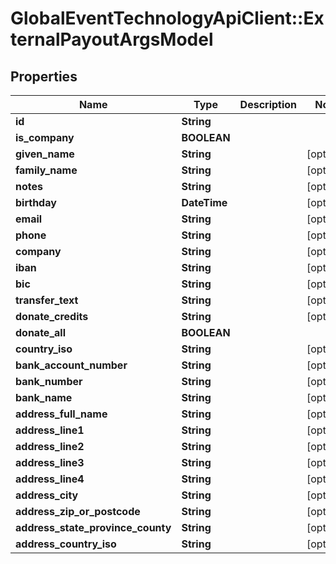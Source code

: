 # GlobalEventTechnologyApiClient::ExternalPayoutArgsModel

## Properties
Name | Type | Description | Notes
------------ | ------------- | ------------- | -------------
**id** | **String** |  | 
**is_company** | **BOOLEAN** |  | 
**given_name** | **String** |  | [optional] 
**family_name** | **String** |  | [optional] 
**notes** | **String** |  | [optional] 
**birthday** | **DateTime** |  | [optional] 
**email** | **String** |  | [optional] 
**phone** | **String** |  | [optional] 
**company** | **String** |  | [optional] 
**iban** | **String** |  | [optional] 
**bic** | **String** |  | [optional] 
**transfer_text** | **String** |  | [optional] 
**donate_credits** | **String** |  | [optional] 
**donate_all** | **BOOLEAN** |  | 
**country_iso** | **String** |  | [optional] 
**bank_account_number** | **String** |  | [optional] 
**bank_number** | **String** |  | [optional] 
**bank_name** | **String** |  | [optional] 
**address_full_name** | **String** |  | [optional] 
**address_line1** | **String** |  | [optional] 
**address_line2** | **String** |  | [optional] 
**address_line3** | **String** |  | [optional] 
**address_line4** | **String** |  | [optional] 
**address_city** | **String** |  | [optional] 
**address_zip_or_postcode** | **String** |  | [optional] 
**address_state_province_county** | **String** |  | [optional] 
**address_country_iso** | **String** |  | [optional] 

